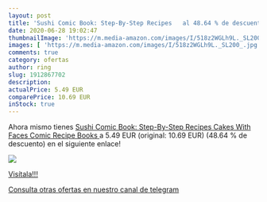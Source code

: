 ```yaml
---
layout: post
title: 'Sushi Comic Book: Step-By-Step Recipes   al 48.64 % de descuento'
date: 2020-06-28 19:02:47
thumbnailImage: 'https://m.media-amazon.com/images/I/518z2WGLh9L._SL200_.jpg'
images: [ 'https://m.media-amazon.com/images/I/518z2WGLh9L._SL200_.jpg' ]
comments: true
category: ofertas
author: ring
slug: 1912867702
description:
actualPrice: 5.49 EUR
comparePrice: 10.69 EUR
inStock: true
---
```


Ahora mismo tienes [Sushi Comic Book: Step-By-Step Recipes  Cakes With Faces Comic Recipe Books ](https://www.amazon.com/dp/1912867702/?tag=redken08-20) a 5.49 EUR (original: 10.69 EUR) (48.64 %  de descuento) en el siguiente enlace!

[![](https://m.media-amazon.com/images/I/518z2WGLh9L._SL200_.jpg)](https://www.amazon.com/dp/1912867702/?tag=redken08-20)

[Visítala!!!](https://www.amazon.com/dp/1912867702/?tag=redken08-20)

[Consulta otras ofertas en nuestro canal de telegram](https://t.me/s/ofertas25)

